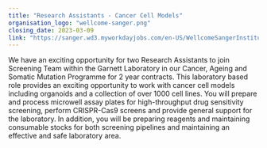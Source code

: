 ```yaml
---
title: "Research Assistants - Cancer Cell Models"
organisation_logo: "wellcome-sanger.png"
closing_date: 2023-03-09
link: "https://sanger.wd3.myworkdayjobs.com/en-US/WellcomeSangerInstitute/job/Research-Assistants---Cancer-Cell-Models_JR100637"
---
```

We have an exciting opportunity for two Research Assistants to join Screening Team within the Garnett Laboratory in our Cancer, Ageing and Somatic Mutation Programme for 2 year contracts.
This laboratory based role provides an exciting opportunity to work with cancer cell models including organoids and a collection of over 1000 cell lines. You will prepare and process microwell assay plates for high-throughput drug sensitivity screening, perform CRISPR-Cas9 screens and provide general support for the laboratory. In addition, you will be preparing reagents and maintaining consumable stocks for both screening pipelines and maintaining an effective and safe laboratory area.
